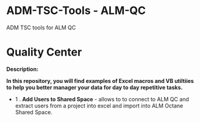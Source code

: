 # ADM-TSC-Tools - ALM-QC
ADM TSC tools for ALM QC
# Quality Center
__Description:__

__In this repository, you will find examples of Excel macros and VB utiltiies to help you better manager your data for day to day repetitive tasks.__

* 1 . __Add Users to Shared Space__ - allows to to connect to ALM QC and extract users from a project into excel and import into ALM Octane Shared Space. 

